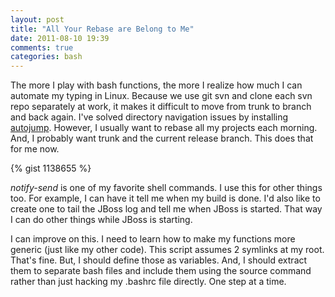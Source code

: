 ```yaml
---
layout: post
title: "All Your Rebase are Belong to Me"
date: 2011-08-10 19:39
comments: true
categories: bash
---
```

The more I play with bash functions, the more I realize how much I can automate my typing in Linux. Because we use git svn and clone each svn repo separately at work, it makes it difficult to move from trunk to branch and back again. I've solved directory navigation issues by installing [autojump](https://github.com/joelthelion/autojump/wiki "autojump"). However, I usually want to rebase all my projects each morning. And, I probably want trunk and the current release branch. This does that for me now.

{% gist 1138655 %}

*notify-send* is one of my favorite shell commands. I use this for other things too. For example, I can have it tell me when my build is done. I'd also like to create one to tail the JBoss log and tell me when JBoss is started. That way I can do other things while JBoss is starting.

I can improve on this. I need to learn how to make my functions more generic (just like my other code). This script assumes 2 symlinks at my root. That's fine. But, I should define those as variables. And, I should extract them to separate bash files and include them using the source command rather than just hacking my .bashrc file directly. One step at a time.
